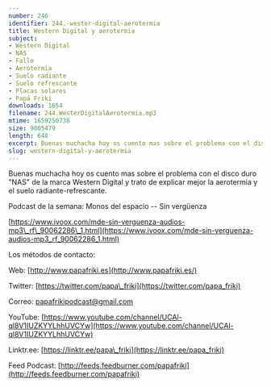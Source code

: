 ```yaml
---
number: 246
identifier: 244.-wester-digital-aerotermia
title: Western Digital y aerotermia
subject:
- Western Digital
- NAS
- Fallo
- Aerotermia
- Suelo radiante
- Suelo refrescante
- Placas solares
- Papá Friki
downloads: 1654
filename: 244.WesterDigitalAerotermia.mp3
mtime: 1659250738
size: 9005479
length: 648
excerpt: Buenas muchacha hoy os cuento mas sobre el problema con el disco duro &quot;NAS&quot; de la marca Western Digital y trato de explicar mejor la aerotermia y el suelo radiante-refrescante
slug: western-digital-y-aerotermia
---
```

Buenas muchacha hoy os cuento mas sobre el problema con el disco duro "NAS" de la marca Western Digital y trato de explicar mejor la aerotermia y el suelo radiante-refrescante.

Podcast de la semana: Monos del espacio -- Sin vergüenza  

[https://www.ivoox.com/mde-sin-verguenza-audios-mp3\_rf\_90062286\_1.html](https://www.ivoox.com/mde-sin-verguenza-audios-mp3_rf_90062286_1.html)  

Los métodos de contacto:  

Web: [http://www.papafriki.es](http://www.papafriki.es/)  

Twitter: [https://twitter.com/papa\_friki](https://twitter.com/papa_friki)

Correo: [papafrikipodcast@gmail.com](https://archive.org/details/papafrikipodast@gmail.com)

YouTube: [https://www.youtube.com/channel/UCAl-ql8V1IUZKYYLhhUVCYw](https://www.youtube.com/channel/UCAl-ql8V1IUZKYYLhhUVCYw)  

Linktr.ee: [https://linktr.ee/papa\_friki](https://linktr.ee/papa_friki)  

Feed Podcast: [http://feeds.feedburner.com/papafriki](http://feeds.feedburner.com/papafriki)